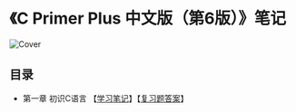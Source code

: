 # 《C Primer Plus 中文版（第6版）》笔记

![Cover](https://github.com/logan70/C-Primer-Plus-6th-Notes-CN/blob/master/cover.jpg?raw=true)

## 目录

- 第一章 初识C语言 【[学习笔记](https://github.com/logan70/C-Primer-Plus-6th-Notes-CN/tree/master/Chapter-1%20Getting%20Started)】【[复习题答案](https://github.com/logan70/C-Primer-Plus-6th-Notes-CN/blob/master/Chapter-1%20Getting%20Started/Answers.md)】

